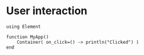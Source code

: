# User interaction

``` @example InteractionExample
using Element

function MyApp()
    Container( on_click=() -> println("Clicked") )
end
```
